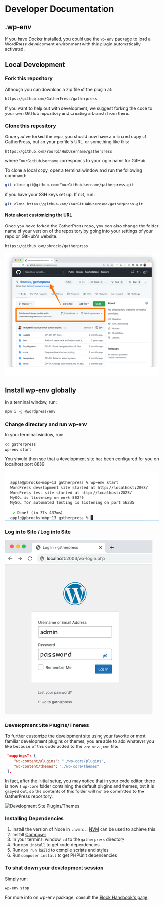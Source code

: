 # Developer Documentation

## .wp-env

If you have Docker installed, you could use the `wp-env` package to load a WordPress development environment with this plugin automatically activated.

## Local Development

### Fork this repository

Although you can download a zip file of the plugin at:

```sh
https://github.com/GatherPress/gatherpress
```

If you want to help out with development, we suggest forking the code to your own GitHub repository and creating a branch from there.

### Clone this repository

Once you've forked the repo, you should now have a mirrored copy of GatherPress, but on your profile's URL, or something like this:

```sh
https://github.com/YourGitHubUsername/gatherpress
```

where `YourGitHubUsername` corresponds to your login name for GitHub.

To clone a local copy, open a terminal window and run the following command:

```sh
git clone git@github.com:YourGitHubUsername/gatherpress.git
```

if you have your SSH keys set up. If not, run:

```sh
git clone https://github.com/YourGitHubUsername/gatherpress.git
```

#### Note about customizing the URL

Once you have forked the GatherPress repo, you can also change the folder name of your version of the repository by going into your settings of your repo on GitHub's website.

```sh
https://github.com/pbrocks/gatherpress
```

![PBrocks GatherPress repo](../media/pbrocks-gatherpress.png)

## Install wp-env globally

In a terminal window, run:

```sh
npm i -g @wordpress/env
```

### Change directory and run wp-env

In your terminal window, run:

```sh
cd gatherpress
wp-env start
```

You should then see that a development site has been configured for you on localhost port 8889

![Development Site Login](../media/wp-env.json-startup.png)

### Log in to Site / Log into Site

![Development Site Login](../media/dev-login-gatherpress.png)

### Development Site Plugins/Themes

To further customize the development site using your favorite or most familiar development plugins or themes, you are able to add whatever you like because of this code added to the `.wp-env.json` file:

```json
 "mappings": {
    "wp-content/plugins": "./wp-core/plugins",
    "wp-content/themes": "./wp-core/themes"
 },
 ```

In fact, after the initial setup, you may notice that in your code editor, there is now a `wp-core` folder containing the default plugins and themes, but it is grayed out, so the contents of this folder will not be committed to the GatherPress repository.

![Development Site Plugins/Themes](../media/gitignore—gatherpress.png)

### Installing Dependencies

1. Install the version of Node in `.nvmrc.`. [NVM](https://github.com/nvm-sh/nvm) can be used to achieve this.
2. Install [Composer](https://getcomposer.org/doc/00-intro.md)
3. In your terminal window, `cd` to the `gatherpress` directory
4. Run `npm install` to get node dependencies
5. Run `npm run build` to compile scripts and styles
6. Run `composer install` to get PHPUnit dependencies

### To shut down your development session

Simply run:

```sh
wp-env stop
```

For more info on wp-env package, consult the [Block Handbook's page](https://developer.wordpress.org/block-editor/reference-guides/packages/packages-env/).
